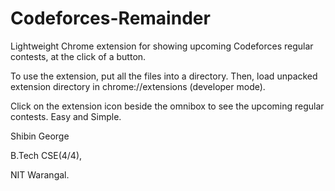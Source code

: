 # Codeforces-Remainder
Lightweight Chrome extension for showing upcoming Codeforces regular contests, at the click of a button.

To use the extension, put all the files into a directory. Then, load unpacked extension directory in chrome://extensions (developer mode).

Click on the extension icon beside the omnibox to see the upcoming regular contests.
Easy and Simple.

Shibin George

B.Tech CSE(4/4),

NIT Warangal.
